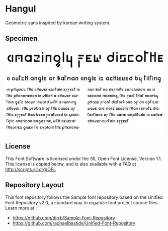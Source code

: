 # Hangul

Geometric sans inspired by korean writing system.

## Specimen

![Specimen](https://raw.githubusercontent.com/velvetyne/hangul/master/specimen.png)

## License

This Font Software is licensed under the SIL Open Font License, Version 1.1.
This license is copied below, and is also available with a FAQ at
http://scripts.sil.org/OFL

## Repository Layout

This font repository follows the Sample font repository based on the Unified Font Repository v2.0,
a standard way to organize font project source files. Learn more at :
- https://github.com/djrrb/Sample-Font-Repository
- https://github.com/raphaelbastide/Unified-Font-Repository

